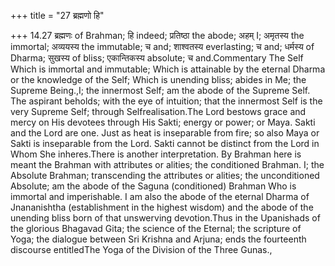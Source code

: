 +++
title = "27 ब्रह्मणो हि"

+++
14.27 ब्रह्मणः of Brahman; हि indeed; प्रतिष्ठा the abode; अहम् I;
अमृतस्य the immortal; अव्ययस्य the immutable; च and; शाश्वतस्य
everlasting; च and; धर्मस्य of Dharma; सुखस्य of bliss; एकान्तिकस्य
absolute; च and.Commentary The Self Which is immortal and immutable;
Which is attainable by the eternal Dharma or the knowledge of the Self;
Which is unending bliss; abides in Me; the Supreme Being.,I; the
innermost Self; am the abode of the Supreme Self. The aspirant beholds;
with the eye of intuition; that the innermost Self is the very Supreme
Self; through Selfrealisation.The Lord bestows grace and mercy on His
devotees through His Sakti; energy or power; or Maya. Sakti and the Lord
are one. Just as heat is inseparable from fire; so also Maya or Sakti is
inseparable from the Lord. Sakti cannot be distinct from the Lord in
Whom She inheres.There is another interpretation. By Brahman here is
meant the Brahman with attributes or alities; the conditioned Brahman.
I; the Absolute Brahman; transcending the attributes or alities; the
unconditioned Absolute; am the abode of the Saguna (conditioned) Brahman
Who is immortal and imperishable. I am also the abode of the eternal
Dharma of Jnananishtha (establishment in the highest wisdom) and the
abode of the unending bliss born of that unswerving devotion.Thus in the
Upanishads of the glorious Bhagavad Gita; the science of the Eternal;
the scripture of Yoga; the dialogue between Sri Krishna and Arjuna; ends
the fourteenth discourse entitledThe Yoga of the Division of the Three
Gunas.,
